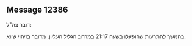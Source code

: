 ## Message 12386

דובר צה"ל:

בהמשך להתרעות שהופעלו בשעה 21:17 במרחב הגליל העליון, מדובר בזיהוי שווא.

